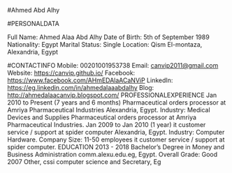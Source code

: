 #Ahmed Abd Alhy

#PERSONALDATA

Full Name: Ahmed Alaa Abd Alhy 
Date of Birth: 5th of September 1989 Nationality: Egypt Marital Status: Single Location: Qism El-montaza, Alexandria, Egypt

#CONTACTINFO
Mobile: 00201001953738 
Email: canvip2011@gmail.com Website: https://canvip.github.io/ Facebook: https://www.facebook.com/AHmEDAlaACaNViP LinkedIn: https://eg.linkedin.com/in/ahmedalaaabdalhy Blog: http://ahmedalaacanvip.blogspot.com/
PROFESSIONALEXPERIENCE
Jan 2010 to Present (7 years and 6 months)
Pharmaceutical orders processor at Amriya Pharmaceutical Industries Alexandria, Egypt. Industry: Medical Devices and Supplies Pharmaceutical orders processor at Amriya Pharmaceutical Industries.
Jan 2009 to Jan 2010 (1 year)
it customer service / support at spider computer Alexandria, Egypt. Industry: Computer Hardware. Company Size: 11-50 employees it customer service / support at spider computer.
EDUCATION
2013 - 2018 Bachelor’s Degree in Money and Business Administration comm.alexu.edu.eg, Egypt. Overall Grade: Good
2007 Other, cssi computer science and Secretary, Eg
